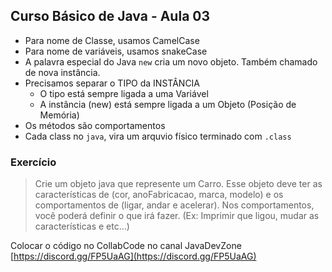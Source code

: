 ## Curso Básico de Java - Aula 03

- Para nome de Classe, usamos CamelCase
- Para nome de variáveis, usamos snakeCase 
- A palavra especial do Java `new` cria um novo objeto. Também chamado de nova instância.
- Precisamos separar o TIPO da INSTÂNCIA
    - O tipo está sempre ligada a uma Variável
    - A instância (new) está sempre ligada a um Objeto (Posição de Memória)
- Os métodos são comportamentos
- Cada class no `java`, vira um arquvio físico terminado com `.class`

### Exercício


> Crie um objeto java que represente um Carro. Esse objeto deve ter as características de (cor, anoFabricacao, marca, modelo) e os comportamentos de (ligar, andar e acelerar). Nos comportamentos, você poderá definir o que irá fazer. (Ex: Imprimir que ligou, mudar as características e etc...)

Colocar o código no CollabCode no canal JavaDevZone [https://discord.gg/FP5UaAG](https://discord.gg/FP5UaAG)
